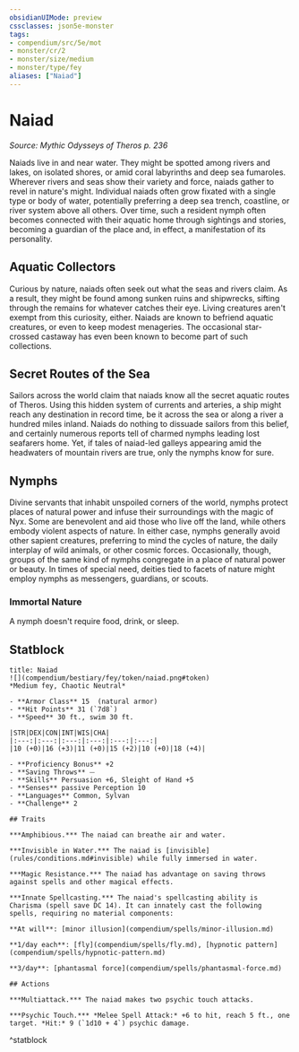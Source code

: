 ```yaml
---
obsidianUIMode: preview
cssclasses: json5e-monster
tags:
- compendium/src/5e/mot
- monster/cr/2
- monster/size/medium
- monster/type/fey
aliases: ["Naiad"]
---
```

# Naiad
*Source: Mythic Odysseys of Theros p. 236*  

Naiads live in and near water. They might be spotted among rivers and lakes, on isolated shores, or amid coral labyrinths and deep sea fumaroles. Wherever rivers and seas show their variety and force, naiads gather to revel in nature's might. Individual naiads often grow fixated with a single type or body of water, potentially preferring a deep sea trench, coastline, or river system above all others. Over time, such a resident nymph often becomes connected with their aquatic home through sightings and stories, becoming a guardian of the place and, in effect, a manifestation of its personality.

## Aquatic Collectors

Curious by nature, naiads often seek out what the seas and rivers claim. As a result, they might be found among sunken ruins and shipwrecks, sifting through the remains for whatever catches their eye. Living creatures aren't exempt from this curiosity, either. Naiads are known to befriend aquatic creatures, or even to keep modest menageries. The occasional star-crossed castaway has even been known to become part of such collections.

## Secret Routes of the Sea

Sailors across the world claim that naiads know all the secret aquatic routes of Theros. Using this hidden system of currents and arteries, a ship might reach any destination in record time, be it across the sea or along a river a hundred miles inland. Naiads do nothing to dissuade sailors from this belief, and certainly numerous reports tell of charmed nymphs leading lost seafarers home. Yet, if tales of naiad-led galleys appearing amid the headwaters of mountain rivers are true, only the nymphs know for sure.

## Nymphs

Divine servants that inhabit unspoiled corners of the world, nymphs protect places of natural power and infuse their surroundings with the magic of Nyx. Some are benevolent and aid those who live off the land, while others embody violent aspects of nature. In either case, nymphs generally avoid other sapient creatures, preferring to mind the cycles of nature, the daily interplay of wild animals, or other cosmic forces. Occasionally, though, groups of the same kind of nymphs congregate in a place of natural power or beauty. In times of special need, deities tied to facets of nature might employ nymphs as messengers, guardians, or scouts.

### Immortal Nature

A nymph doesn't require food, drink, or sleep.

## Statblock

```ad-statblock
title: Naiad
![](compendium/bestiary/fey/token/naiad.png#token)
*Medium fey, Chaotic Neutral*

- **Armor Class** 15  (natural armor)
- **Hit Points** 31 (`7d8`)
- **Speed** 30 ft., swim 30 ft.

|STR|DEX|CON|INT|WIS|CHA|
|:---:|:---:|:---:|:---:|:---:|:---:|
|10 (+0)|16 (+3)|11 (+0)|15 (+2)|10 (+0)|18 (+4)|

- **Proficiency Bonus** +2
- **Saving Throws** ⏤
- **Skills** Persuasion +6, Sleight of Hand +5
- **Senses** passive Perception 10
- **Languages** Common, Sylvan
- **Challenge** 2

## Traits

***Amphibious.*** The naiad can breathe air and water.

***Invisible in Water.*** The naiad is [invisible](rules/conditions.md#invisible) while fully immersed in water.

***Magic Resistance.*** The naiad has advantage on saving throws against spells and other magical effects.

***Innate Spellcasting.*** The naiad's spellcasting ability is Charisma (spell save DC 14). It can innately cast the following spells, requiring no material components:

**At will**: [minor illusion](compendium/spells/minor-illusion.md)

**1/day each**: [fly](compendium/spells/fly.md), [hypnotic pattern](compendium/spells/hypnotic-pattern.md)

**3/day**: [phantasmal force](compendium/spells/phantasmal-force.md)

## Actions

***Multiattack.*** The naiad makes two psychic touch attacks.

***Psychic Touch.*** *Melee Spell Attack:* +6 to hit, reach 5 ft., one target. *Hit:* 9 (`1d10 + 4`) psychic damage.
```
^statblock